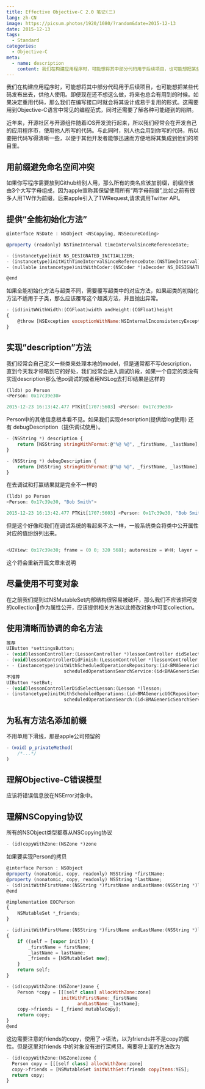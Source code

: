 ```yaml
---
title: Effective Objective-C 2.0 笔记(三)
lang: zh-CN
image: https://picsum.photos/1920/1080/?random&date=2015-12-13
date: 2015-12-13
tags:
  - Standard
categories:
  - Objective-C
meta:
  - name: description
    content: 我们在构建应用程序时，可能想将其中部分代码用于后续项目，也可能想把某些代码发布出去，供他人使用。即便现在还不想这么做，将来也总会有用到的时候。如果决定重用代码，那么我们在编写接口时就会将其设计成易于复用的形式。这需要用到Objective-C语言中常见的编程范式，同时还需要了解各种可能碰到的陷阱。
---
```


我们在构建应用程序时，可能想将其中部分代码用于后续项目，也可能想把某些代码发布出去，供他人使用。即便现在还不想这么做，将来也总会有用到的时候。如果决定重用代码，那么我们在编写接口时就会将其设计成易于复用的形式。这需要用到Objective-C语言中常见的编程范式，同时还需要了解各种可能碰到的陷阱。

<!-- more -->

近年来，开源社区与开源组件随着iOS开发流行起来，所以我们经常会在开发自己的应用程序市，使用他人所写的代码。与此同时，别人也会用到你写的代码，所以要把代码写得清晰一些，以便于其他开发者能够迅速而方便地将其集成到他们的项目里。

## 用前缀避免命名空间冲突
如果你写程序需要放到Github给别人用，那么所有的类名应该加前缀，前缀应该由3个大写字母组成，因为apple宣称其保留使用所有“两字母前缀”,比如之前有很多人用TW作为前缀，后来apple引入了TWRequest,请求调用Twitter API。

## 提供”全能初始化方法”

```js
@interface NSDate : NSObject <NSCopying, NSSecureCoding>

@property (readonly) NSTimeInterval timeIntervalSinceReferenceDate;

- (instancetype)init NS_DESIGNATED_INITIALIZER;
- (instancetype)initWithTimeIntervalSinceReferenceDate:(NSTimeInterval)ti NS_DESIGNATED_INITIALIZER;
- (nullable instancetype)initWithCoder:(NSCoder *)aDecoder NS_DESIGNATED_INITIALIZER;

@end
```
如果全能初始化方法与超类不同，需要覆写超类中的对应方法，如果超类的初始化方法不适用于子类，那么应该覆写这个超类方法，并且抛出异常。

```js
- (id)initWWithWidth:(CGFloat)width andHeight:(CGFloat)height
{
	@throw [NSException exceptionWithName:NSInternalInconsistencyException reason:@"some propmt" userInfo:nil];
}
```

## 实现”description”方法
我们经常会自己定义一些类来处理本地的model，但是通常都不写description，直到今天我才领略到它的好处，我们经常会进入调试阶段，如果一个自定的类没有实现description那么他po调试的或者用NSLog去打印结果是这样的

```js
(lldb) po Person
<Person: 0x17c39e30>

2015-12-23 16:13:42.477 PTKit[1707:5603] <Person: 0x17c39e30>
```
Person中的其他信息根本看不见。如果我们实现description(提供给log使用) 还有 debugDescription（提供调试使用）。

```js
- (NSString *) description {
	return [NSString stringWithFormat:@"%@ %@", _firstName, _lastName];
}

- (NSString *) debugDescription {
	return [NSString stringWithFormat:@"%@ %@", _firstName, _lastName];
}
```

在去调试和打赢结果就是完全不一样的

```js
(lldb) po Person
<Person: 0x17c39e30, "Bob Smith">

2015-12-23 16:13:42.477 PTKit[1707:5603] <Person: 0x17c39e30, "Bob Smith">

```
但是这个好像和我们在调试系统的看起来不太一样，一般系统类会将类中公开属性对应的值纷纷列出来。

```js

<UIView: 0x17c39e30; frame = (0 0; 320 568); autoresize = W+H; layer = <CALayer: 0x17cd4db0>>
```
这个将会重新开篇文章来说明

## 尽量使用不可变对象
在之前我们提到过NSMutableSet内部结构很容易被破坏，那么我们不应该把可变的collection作为属性公开，应该提供相关方法以此修改对象中可变collection。

## 使用清晰而协调的命名方法
```js
推荐
UIButton *settingsButton;
- (void)lessonController:(LessonController *)lessonController didSelectLesson:(Lesson *)lesson;
- (void)lessonControllerDidFinish:(LessonController *)lessonController;
- - (instancetype)initWithScheduledOperationsRepository:(id<BMAGenericUGCRepositoryProtocol>)repository
                     scheduledOperationsSearchService:(id<BMAGenericSearchServiceProtocol>)searchService;
不推荐
UIButton *setBut;
- (void)lessonControllerDidSelectLesson:(Lesson *)lesson;
- (instancetype)initWithScheduledOperations:(id<BMAGenericUGCRepositoryProtocol>)repository
                     scheduledOperationsSearch:(id<BMAGenericSearchServiceProtocol>)searchService;
```

## 为私有方法名添加前缀
不用单用下滑线，那是apple公司预留的
```js
-（void）p_privateMethod(
	/*...*/
)
```
## 理解Objective-C错误模型
应该将错误信息放在NSError对象中。

## 理解NSCopying协议
所有的NSObject类型都尊从NSCopying协议

```js
- (id)copyWithZone:(NSZone *)zone
```
如果要实现Person的拷贝

```js
@interface Person : NSObject
@property (nonatomic, copy, readonly) NSString *firstName;
@property (nonatomic, copy, readonly) NSString *lastName;
- (id)initWithFirstName:(NSString *)firstName andLastName:(NSString *)lastName;
@end

@implementation EOCPerson
{
	NSMutableSet *_friends;
}

- (id)initWithFirstName:(NSString *)firstName andLastName:(NSString *)lastName
{
	if ((self = [super init])) {
		_firstName = firstName;
		_lastName = lastName;
		_friends = [NSMutableSet new];
	}
	return self;
}

- (id)copyWithZone:(NSZone*)zone {
    Person *copy = [[[self class] allocWithZone:zone]
                    initWithFirstName:_firstName
                          andLastName:_lastName];
    copy->friends = [_friend mutableCopy];
    return copy;
}
@end
```

这边需要注意的friends的copy，使用了->语法，以为friends并不是copy的属性。但是这里对friends 中的对象没有进行深拷贝。需要将上面的方法改为

```js
- (id)copyWithZone:(NSZone)zone {
  Person copy = [[[self class] allocWithZone:zone]
  copy->friends = [NSMutableSet initWithSet:friends copyItems:YES];
  return copy;
}
```
